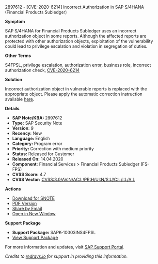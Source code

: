 2897612 - [CVE-2020-6214] Incorrect Authorization in SAP S/4HANA (Financial Products Subledger)

**Symptom**

SAP S/4HANA for Financial Products Subledger uses an incorrect authorization object in some reports. Although the affected reports are protected with other authorization objects, exploitation of the vulnerability could lead to privilege escalation and violation in segregation of duties.

**Other Terms**

S4FPSL, privilege escalation, authorization error, business role, incorrect authorization check, [CVE-2020-6214](https://cve.mitre.org/cgi-bin/cvename.cgi?name=CVE-2020-6214)

**Solution**

Incorrect authorization object in vulnerable reports is replaced with the appropriate object. Please apply the automatic correction instruction available [here](https://me.sap.com/corrins/0002897612/24101).

**Details**

- **SAP Note/KBA:** 2897612
- **Type:** SAP Security Note
- **Version:** 9
- **Recency:** New
- **Language:** English
- **Category:** Program error
- **Priority:** Correction with medium priority
- **Status:** Released for Customer
- **Released On:** 14.04.2020
- **Component:** Financial Services > Financial Products Subledger (FS-FPS)
- **CVSS Score:** 4.7
- **CVSS Vector:** [CVSS:3.0/AV:N/AC:L/PR:H/UI:N/S:U/C:L/I:L/A:L](https://me.sap.com/cvss/3.0/AV:N/AC:L/PR:H/UI:N/S:U/C:L/I:L/A:L)

**Actions**

- [Download for SNOTE](https://notesdownloads.sap.com/note/0040000000625152020)
- [PDF Version](https://userapps.support.sap.com/sap/support/sfm/notes/print/0002897612?language=en-US&token=D8A23899240E263D6E927B0F2FAF519D)
- [Share by Email](https://me.sap.com/share/0002897612)
- [Open in New Window](https://me.sap.com/notes/0002897612)

**Support Package**

- **Support Package:** SAPK-10003INS4FPSL
- [View Support Package](https://me.sap.com/supportpackage/SAPK-10003INS4FPSL)

For more information and updates, visit [SAP Support Portal](https://me.sap.com/).

*Credits to [redrays.io](https://redrays.io) for support in providing this information.*